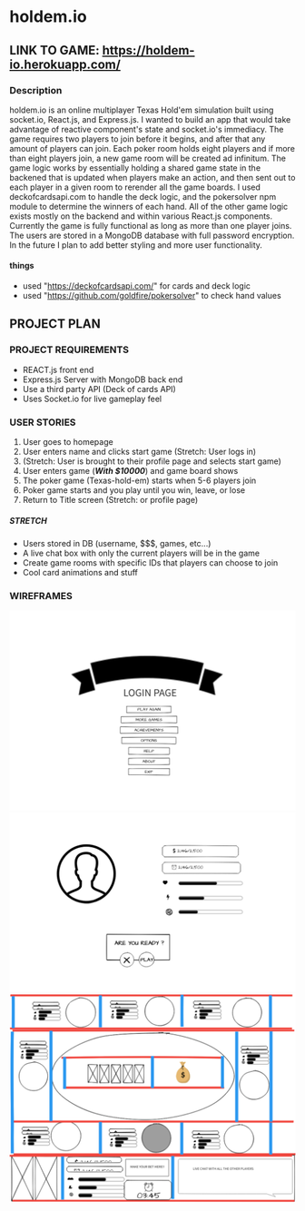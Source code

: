 # holdem.io
## LINK TO GAME: https://holdem-io.herokuapp.com/


### Description

  holdem.io is an online multiplayer Texas Hold'em simulation built using socket.io, React.js, and Express.js. I wanted to build an app that would take advantage of reactive component's state and socket.io's immediacy. 
  The game requires two players to join before it begins, and after that any amount of players can join. Each poker room holds eight players and if more than eight players join, a new game room will be created ad infinitum. The game logic works by essentially holding a shared game state in the backened that is updated when players make an action, and then sent out to each player in a given room to rerender all the game boards. I used deckofcardsapi.com to handle the deck logic, and the pokersolver npm module to determine the winners of each hand. All of the other game logic exists mostly on the backend and within various React.js components.
  Currently the game is fully functional as long as more than one player joins. The users are stored in a MongoDB database with full password encryption. In the future I plan to add better styling and more user functionality.










#### things

- used "https://deckofcardsapi.com/" for cards and deck logic
- used "https://github.com/goldfire/pokersolver" to check hand values





## PROJECT PLAN

### PROJECT REQUIREMENTS
+ REACT.js front end
+ Express.js Server with MongoDB back end
+ Use a third party API (Deck of cards API)
+ Uses Socket.io for live gameplay feel


### USER STORIES
1. User goes to homepage
2. User enters name and clicks start game (Stretch: User logs in)
3. (Stretch: User is brought to their profile page and selects start game)
4. User enters game (***With $10000***) and game board shows
5. The poker game (Texas-hold-em) starts when 5-6 players join
6. Poker game starts and you play until you win, leave, or lose
7. Return to Title screen (Stretch: or profile page)
##### STRETCH
  + Users stored in DB (username, $$$, games, etc...)
  + A live chat box with only the current players will be in the game
  + Create game rooms with specific IDs that players can choose to join
  + Cool card animations and stuff



### WIREFRAMES

![alt text](./images/Title.png)
![alt text](./images/profile.png)
![alt text](./images/pokerTable.png)
